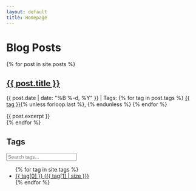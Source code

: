 ```yaml
---
layout: default
title: Homepage
---
```


<div class="content-wrapper">
  <main class="post-list">
    <h1>Blog Posts</h1>
    {% for post in site.posts %}
      <article class="post" data-tags="{{ post.tags | join: ',' }}">
        <h2><a href="{{ post.url | relative_url }}">{{ post.title }}</a></h2>
        <p class="post-meta">
          {{ post.date | date: "%B %-d, %Y" }} |
          Tags:
          {% for tag in post.tags %}
            <a href="#" class="tag-link" data-tag="{{ tag | downcase }}">{{ tag }}</a>{% unless forloop.last %}, {% endunless %}
          {% endfor %}
        </p>
        {{ post.excerpt }}
      </article>
    {% endfor %}
  </main>

  <aside class="tag-sidebar">
    <h2>Tags</h2>
    <input type="text" id="tag-search" placeholder="Search tags...">
    <ul class="tag-cloud">
    {% for tag in site.tags %}
      <li>
        <a href="#" class="tag-link" data-tag="{{ tag[0] | downcase }}">
          {{ tag[0] }} <span>({{ tag[1] | size }})</span>
        </a>
      </li>
    {% endfor %}
    </ul>
  </aside>
</div>

<div id="tag-results" style="display: none;">
  <h2>Articles tagged with "<span id="current-tag"></span>"</h2>
  <ul id="tagged-posts"></ul>
  <p><a href="#" id="back-to-all">Back to all posts</a></p>
</div>

<script src="{{ '/assets/js/tags.js' | relative_url }}"></script>
